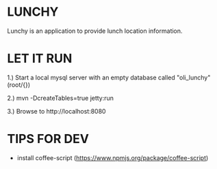LUNCHY
======

Lunchy is an application to provide lunch location information.

LET IT RUN
==========

1.) Start a local mysql server with an empty database called "oli_lunchy" (root/{})

2.) mvn -DcreateTables=true jetty:run

3.) Browse to http://localhost:8080 

TIPS FOR DEV
============

- install coffee-script (https://www.npmjs.org/package/coffee-script)

